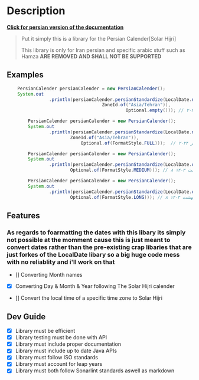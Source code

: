 
# Description

[**Click for persian version of the documentation**](./README.FA.md)
> Put it simply this is a library for the Persian Calender[Solar Hijri]
>
> This library is only for Iran persian and specific arabic stuff such as Hamza **ARE REMOVED AND SHALL NOT BE SUPPORTED**

## Examples

```java
    PersianCalender persianCalender = new PersianCalender();
    System.out
                .println(persianCalender.persianStandardize(LocalDate.now(
                                    ZoneId.of("Asia/Tehran")),
                                             Optional.empty())); // ۲۰۲۴/۷/۸
```

```java
        PersianCalender persianCalender = new PersianCalender();
        System.out
                .println(persianCalender.persianStandardize(LocalDate.now(
                        ZoneId.of("Asia/Tehran")),
                            Optional.of(FormatStyle.FULL)));  // دوشنبه ۸ مهر ۲۰۲۴
```

```java
        PersianCalender persianCalender = new PersianCalender();
        System.out
                .println(persianCalender.persianStandardize(LocalDate.of(1403, 02, 8),
                        Optional.of(FormatStyle.MEDIUM))); // ۸ اردیبهشت ۱۴۰۳
```

```java
        PersianCalender persianCalender = new PersianCalender();
        System.out
                .println(persianCalender.persianStandardize(LocalDate.of(1403, 02, 8),
                        Optional.of(FormatStyle.LONG))); // ۸ اردیبهشت ۱۴۰۳
```

## Features

### As regards to foarmatting the dates with this libary its simply not possible at the momment cause this is just meant to convert dates rather than the pre-existing crap libaries that are just forkes of the LocalDate libary so a big huge code mess with no reliablity and i'll work on that

- [] Converting Month names
- [x] Converting Day & Month & Year following The Solar Hijri calender
- [] Convert the local time of a specific time zone to Solar Hijri

## Dev Guide

- [x] Library must be efficient
- [x] Library testing must be done with API
- [x] Library must include proper documentation
- [x] Library must include up to date Java APIs
- [x] Library must follow ISO standards
- [x] Library must account for leap years
- [x] Library must both follow Sonarlint standards aswell as markdown
